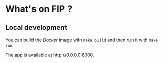 # What's on FIP ?

## Local development

You can build the *Docker* image with `make build` and then run it with `make run`.

The app is available at <http://0.0.0.0:8000>.
